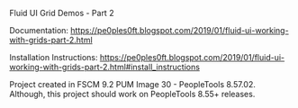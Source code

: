 Fluid UI Grid Demos - Part 2

Documentation: https://pe0ples0ft.blogspot.com/2019/01/fluid-ui-working-with-grids-part-2.html

Installation Instructions: https://pe0ples0ft.blogspot.com/2019/01/fluid-ui-working-with-grids-part-2.html#install_instructions

Project created in FSCM 9.2 PUM Image 30 - PeopleTools 8.57.02. Although, this project should work on PeopleTools 8.55+ releases.
